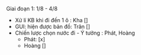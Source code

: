 Giai đoạn 1: 1/8 - 4/8
- Xử lí KB khi đi đến 1 ô : Kha []
- GUI: hiện được bản đồ: Trân []
- Chiến lược chọn nước đi - Ý tưởng : Phát, Hoàng
    - Phát: [x]
    - Hoàng []